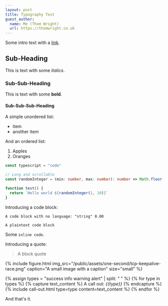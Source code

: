 ```yaml
---
layout: post
title: Typography Test
guest_author:
  name: Me (Thom Wright)
  url: https://thomwright.co.uk
---
```


Some intro text with a [link](https://google.com).

## Sub-Heading

This is text with some *italics*.

### Sub-Sub-Heading

This is text with some **bold**.

#### Sub-Sub-Sub-Heading

A simple unordered list:

- item
- another item

And an ordered list:

1. Apples
2. Oranges

```typescript
const typescript = "code"

// Long and scrollable
const randomInteger = (min: number, max: number): number => Math.floor(Math.random() * (max - min + 1)) + min;

function test() {
  return `Hello world ${randomInteger(1, 10)}`
}
```

Introducing a code block:

<!-- markdownlint-disable-next-line MD040 -->
```
A code block with no language: "string" 0.00
```

```plaintext
A plaintext code block
```

Some `inline code`.

Introducing a quote:

> A block quote

{% include figure.html
  img_src="/public/assets/one-second/tcp-keepalive-race.png"
  caption="A small image with a caption"
  size="small"
%}

{% assign types = "success info warning alert" | split: " " %}
{% for type in types %}
  {% capture text_content %}
  A call out: *{{type}}*
  {% endcapture %}
  {% include call-out.html
    type=type
    content=text_content
  %}
{% endfor %}

And that's it.
